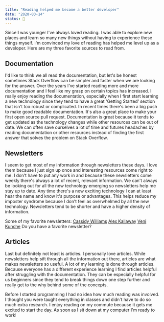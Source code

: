 ```yaml
---
title: "Reading helped me become a better developer"
date: "2020-03-14"
status: 🌻
---
```


Since I was younger I've always loved reading. I was able to explore new places and learn so many new things without having to experience these things myself. I'm convinced my love of reading has helped me level up as a developer. Here are my three favorite sources to read from.

## Documentation

I'd like to think we all read the documentation, but let's be honest sometimes Stack Overflow can be simpler and faster when we are looking for the answer. Over the years I've started reading more and more documentation and I feel like my grasp on certain topics has increased. I really enjoy reading the documentation, especially when I first start learning a new technology since they tend to have a great 'Getting Started' section that isn't too robust or complicated. In recent times there's been a big push to make good readable documentation. It's also a great place to make your first open source pull request. Documentation is great because it tends to get updated as the technology changes while other resources can be out of date. We can often save ourselves a lot of time and futures headaches by reading documentation or other resources instead of finding the first answer that solves the problem on Stack Overflow.

## Newsletters

I seem to get most of my information through newsletters these days. I love them because I just sign up once and interesting resources come right to me. I don't have to put any work in and because these newsletters come weekly there's always a lot of recent, relevant information. We can't always be looking out for all the new technology emerging so newsletters help me stay up to date. Any time there's a new exciting technology I can at least hear the name and know it's purpose or advantages. This helps reduce my imposter syndrome because I don't feel as overwhelmed by all the new technology. Newsletters tend to be shorter and have a higher density of information.

Some of my favorite newsletters:
[Cassidy Williams](https://cassidoo.co/newsletter/)
[Alex Kallaway](https://tinyletter.com/dotheopposite)
[Veni Kunche](https://www.diversifytech.co/)
Do you have a favorite newsletter?

## Articles

Last but definitely not least is articles. I personally love articles. While newsletters help sift through all the information out there, articles are what makes newsletters so useful. A lot of my learning is done through articles. Because everyone has a different experience learning I find articles helpful after struggling with the documentation. They can be especially helpful for us beginners since they tend to break things down one step further and really get to the why behind some of the concepts.

Before I started programming I had no idea how much reading was involved. I thought you were taught everything in classes and didn't have to do so much extra research. I enjoy reading on my commute because it gets me excited to start the day. As soon as I sit down at my computer I'm ready to work!
